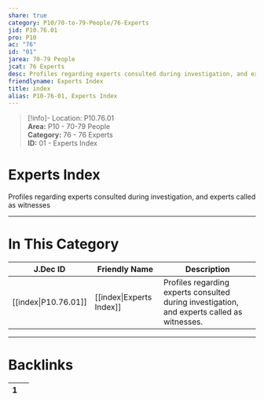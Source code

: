 ```yaml
---  
share: true  
category: P10/70-to-79-People/76-Experts  
jid: P10.76.01  
pro: P10  
ac: "76"  
id: "01"  
jarea: 70-79 People  
jcat: 76 Experts  
desc: Profiles regarding experts consulted during investigation, and experts called as witnesses.  
friendlyname: Experts Index  
title: index  
alias: P10-76-01, Experts Index  
---  
```

  
>[!info]- Location: P10.76.01  
>**Area:** P10 - 70-79 People  
>**Category:** 76 - 76 Experts  
>**ID:** 01 - Experts Index  
  
# Experts Index  
  
Profiles regarding experts consulted during investigation, and experts called as witnesses  
   
  
  
---  
# In This Category  
  
| J.Dec ID                                                                               | Friendly Name                                                                              | Description                                                                                 |  
| -------------------------------------------------------------------------------------- | ------------------------------------------------------------------------------------------ | ------------------------------------------------------------------------------------------- |  
| [[index\|P10.76.01]] | [[index\|Experts Index]] | Profiles regarding experts consulted during investigation, and experts called as witnesses. |  
  
  
---  
# Backlinks  
<div><table class="dataview table-view-table"><thead class="table-view-thead"><tr class="table-view-tr-header"><th class="table-view-th"><span></span><span class="dataview small-text">1</span></th><th class="table-view-th"><span></span></th></tr></thead><tbody class="table-view-tbody"></tbody></table></div>